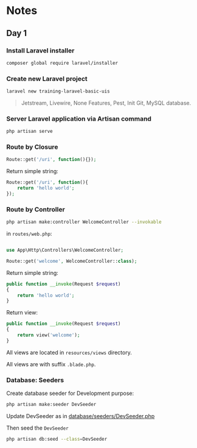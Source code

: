 # Notes

## Day 1

### Install Laravel installer

```bash
composer global require laravel/installer
```

### Create new Laravel project

```bash
laravel new training-laravel-basic-uis
```

> Jetstream, Livewire, None Features, Pest, Init Git, MySQL database.

### Server Laravel application via Artisan command

```bash
php artisan serve
```

### Route by Closure

```php
Route::get('/uri', function(){});
```

Return simple string:

```php
Route::get('/uri', function(){
    return 'hello world';
});
```

### Route by Controller

```bash
php artisan make:controller WelcomeController --invokable
```

in `routes/web.php`:

```php

use App\Http\Controllers\WelcomeController;

Route::get('welcome', WelcomeController::class);
```

Return simple string:

```php
public function __invoke(Request $request)
{
    return 'hello world';
}
```

Return view:

```php
public function __invoke(Request $request)
{
    return view('welcome');
}
```

All views are located in `resources/views` directory.

All views are with suffix `.blade.php`.

### Database: Seeders

Create database seeder for Development purpose:

```bash
php artisan make:seeder DevSeeder
```

Update DevSeeder as in [database/seeders/DevSeeder.php](database/seeders/DevSeeder.php)

Then seed the `DevSeeder`

```bash
php artisan db:seed --class=DevSeeder
```
